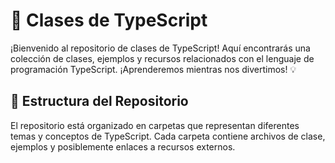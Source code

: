 # 🚀 Clases de TypeScript 

¡Bienvenido al repositorio de clases de TypeScript! Aquí encontrarás una colección de clases, ejemplos y recursos relacionados con el lenguaje de programación TypeScript. ¡Aprenderemos mientras nos divertimos! 💡

## 📁 Estructura del Repositorio

El repositorio está organizado en carpetas que representan diferentes temas y conceptos de TypeScript. Cada carpeta contiene archivos de clase, ejemplos y posiblemente enlaces a recursos externos.
